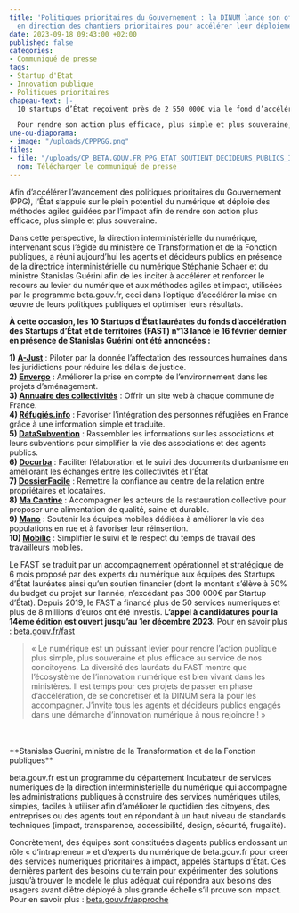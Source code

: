 ```yaml
---
title: 'Politiques prioritaires du Gouvernement : la DINUM lance son offre de service
  en direction des chantiers prioritaires pour accélérer leur déploiement'
date: 2023-09-18 09:43:00 +02:00
published: false
categories:
- Communiqué de presse
tags:
- Startup d'Etat
- Innovation publique
- Politiques prioritaires
chapeau-text: |-
  10 startups d’État reçoivent près de 2 550 000€ via le fond d’accélération des startups d’état et de territoires de la direction interministérielle du numérique.

  Pour rendre son action plus efficace, plus simple et plus souveraine, l’État s’appuie sur la puissance offerte par le numérique : qu’il s’agisse par exemple de dématérialisation permettant de faciliter les démarches des usagers les plus à l’aise avec le numérique et libérer du temps aux agents publics pour mieux accompagner les citoyens les plus isolés du numérique ou encore d’expérimenter l’utilisation d’outils d’intelligence artificielle pour améliorer la qualité des réponses apportées aux usagers.
une-ou-diaporama:
- image: "/uploads/CPPPGG.png"
files:
- file: "/uploads/CP_BETA.GOUV.FR_PPG_ETAT_SOUTIENT_DECIDEURS_PUBLICS_INVESTIT_VIA_FAST-28404b.pdf"
  nom: Télécharger le communiqué de presse
---
```


Afin d’accélérer l’avancement des politiques prioritaires du Gouvernement (PPG), l’État s’appuie sur le plein potentiel du numérique et déploie des méthodes agiles guidées par l’impact afin de rendre son action plus efficace, plus simple et plus souveraine. 

Dans cette perspective, la direction interministérielle du numérique, intervenant sous l’égide du ministère de Transformation et de la Fonction publiques, a réuni aujourd’hui les agents et décideurs publics en présence de la directrice interministérielle du numérique Stéphanie Schaer et du ministre Stanislas Guérini afin de les inciter à accélérer et renforcer le recours au levier du numérique et aux méthodes agiles et impact, utilisées par le programme beta.gouv.fr, ceci dans l’optique d’accélérer la mise en œuvre de leurs politiques publiques et optimiser leurs résultats.

**À cette occasion, les 10 Startups d’État lauréates du fonds d’accélération des Startups d’État et de territoires (FAST) n°13 lancé le 16 février dernier en présence de Stanislas Guérini ont été annoncées :**

**1) [A-Just](https://beta.gouv.fr/startups/a-just.html)** : Piloter par la donnée l’affectation des ressources humaines dans les juridictions pour réduire les délais de justice. 
<br>
**2) [Envergo](https://beta.gouv.fr/startups/envergo.html)** : Améliorer la prise en compte de l’environnement dans les projets d’aménagement.
<br>
**3) [Annuaire des collectivités](https://collectivite.fr/)** : Offrir un site web à chaque commune de France.
<br>
**4) [Réfugiés.info](https://refugies.info/fr)** : Favoriser l’intégration des personnes réfugiées en France grâce à une information simple et traduite.
<br>
**5) [DataSubvention](https://datasubvention.beta.gouv.fr/auth/login?url=%2F)** : Rassembler les informations sur les associations et leurs subventions pour simplifier la vie des associations et des agents publics.
<br> 
**6) [Docurba](https://docurba.beta.gouv.fr/)** : Faciliter l’élaboration et le suivi des documents d’urbanisme en améliorant les échanges entre les collectivités et l’État
<br> 
**7) [DossierFacile](https://www.dossierfacile.fr/)** : Remettre la confiance au centre de la relation entre propriétaires et locataires.
<br>
**8) [Ma Cantine](https://ma-cantine.agriculture.gouv.fr/accueil/)** : Accompagner les acteurs de la restauration collective pour proposer une alimentation de qualité, saine et durable.
<br>
**9) [Mano](https://mano-app.fabrique.social.gouv.fr/)** : Soutenir les équipes mobiles dédiées à améliorer la vie des populations en rue et à favoriser leur réinsertion.
<br> 
**10) [Mobilic](https://mobilic.beta.gouv.fr/)** : Simplifier le suivi et le respect du temps de travail des travailleurs mobiles.

Le FAST se traduit par un accompagnement opérationnel et stratégique de 6 mois proposé par des experts du numérique aux équipes des Startups d’État lauréates ainsi qu’un soutien financier (dont le montant s’élève à 50% du budget du projet sur l’année, n’excédant pas 300 000€ par Startup d’État). Depuis 2019, le FAST a financé plus de 50 services numériques et plus de 8 millions d’euros ont été investis. **L’appel à candidatures pour la 14ème édition est ouvert jusqu’au 1er décembre 2023.** Pour en savoir plus : [beta.gouv.fr/fast](https://beta.gouv.fr/fast/)

> « Le numérique est un puissant levier pour rendre l’action publique plus simple, plus souveraine et plus efficace au service de nos concitoyens. La diversité des lauréats du FAST montre que l’écosystème de l’innovation numérique est bien vivant dans les ministères. Il est temps pour ces projets de passer en phase d’accélération, de se concrétiser et la DINUM sera là pour les accompagner. J’invite tous les agents et décideurs publics engagés dans une démarche d’innovation numérique à nous rejoindre ! »
<br>
<br>**Stanislas Guerini, ministre de la Transformation et de la Fonction publiques**

beta.gouv.fr est un programme du département Incubateur de services numériques de la direction interministérielle du numérique qui accompagne les administrations publiques à construire des services numériques utiles, simples, faciles à utiliser afin d’améliorer le quotidien des citoyens, des entreprises ou des agents tout en répondant à un haut niveau de standards techniques (impact, transparence, accessibilité, design, sécurité, frugalité). 

Concrètement, des équipes sont constituées d’agents publics endossant un rôle « d’intrapreneur » et d’experts du numérique de beta.gouv.fr pour créer des services numériques prioritaires à impact, appelés Startups d’État. Ces dernières partent des besoins du terrain pour expérimenter des solutions jusqu’à trouver le modèle le plus adéquat qui répondra aux besoins des usagers avant d’être déployé à plus grande échelle s’il prouve son impact. Pour en savoir plus : [beta.gouv.fr/approche](https://beta.gouv.fr/approche)